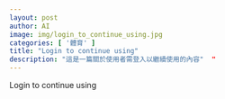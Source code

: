 ```yaml
---
layout: post
author: AI
image: img/login_to_continue_using.jpg
categories: [ '體育' ]
title: "Login to continue using"  
description: "這是一篇關於使用者需登入以繼續使用的內容"  "
---
```

Login to continue using